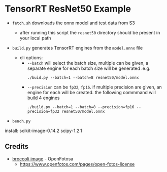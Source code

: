 # TensorRT ResNet50 Example

- `fetch.sh` downloads the onnx model and test data from S3
  - after running this script the `resnet50` directory should be present in your
    local path

- `build.py` generates TensorRT engines from the `model.onnx` file
  - cli options:
    - `--batch` will select the batch size, multiple can be given, a separate
      engine for each batch size will be generated .e.g.
      ```
      ./buid.py --batch=1 --batch=8 resnet50/model.onnx
      ```
    - `--precision` can be `fp32`, `fp16`.  if multiple precision are given, an
      engine for each will be created.  the following commmand will build 4
      engines
      ```
      ./build.py --batch=1 --batch=8 --precision=fp16 --precision=fp32 resnet50/model.onnx
      ```

- `bench.py`


install: scikit-image-0.14.2 scipy-1.2.1

## Credits

 - [broccoli image](https://www.openfotos.com/view/broccoli-3784) - OpenFotosa
   - https://www.openfotos.com/pages/open-fotos-license
